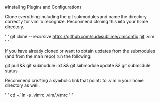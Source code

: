 #Installing Plugins and Configurations

Clone everything including the git submodules and name the directory
correctly for vim to recognize.  Recommend cloning this into your home
directory.

'''
git clone --recursive https://github.com/sudosublime/vimconfig.git .vim
'''

If you have already cloned or want to obtain updates from the submodules (and from the main repo) run the following:

git pull && git submodule init && git submodule update && git submodule status


Recommend creating a symbolic link that points to .vim in your home directory as
well.

'''
cd ~/
ln -s .vimrc .vim/.vimrc
'''
